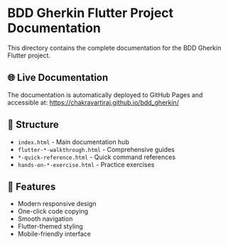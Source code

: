 # BDD Gherkin Flutter Project Documentation

This directory contains the complete documentation for the BDD Gherkin Flutter project.

## 🌐 Live Documentation

The documentation is automatically deployed to GitHub Pages and accessible at:
https://chakravartiraj.github.io/bdd_gherkin/

## 📁 Structure

- `index.html` - Main documentation hub
- `flutter-*-walkthrough.html` - Comprehensive guides
- `*-quick-reference.html` - Quick command references
- `hands-on-*-exercise.html` - Practice exercises

## 🚀 Features

- Modern responsive design
- One-click code copying
- Smooth navigation
- Flutter-themed styling
- Mobile-friendly interface
